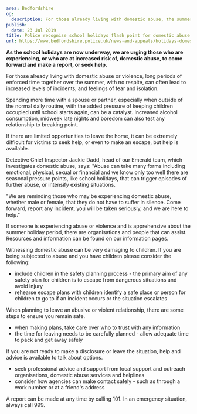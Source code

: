 ```yaml
area: Bedfordshire
og:
  description: For those already living with domestic abuse, the summer holiday period can often lead to increased levels of incidents, and feelings of fear and isolation.
publish:
  date: 23 Jul 2019
title: Police recognise school holidays flash point for domestic abuse
url: https://www.bedfordshire.police.uk/news-and-appeals/holidays-domestic-abuse-july2019
```

**As the school holidays are now underway, we are urging those who are experiencing, or who are at increased risk of, domestic abuse, to come forward and make a report, or seek help.**

For those already living with domestic abuse or violence, long periods of enforced time together over the summer, with no respite, can often lead to increased levels of incidents, and feelings of fear and isolation.

Spending more time with a spouse or partner, especially when outside of the normal daily routine, with the added pressure of keeping children occupied until school starts again, can be a catalyst. Increased alcohol consumption, midweek late nights and boredom can also test any relationship to breaking point.

If there are limited opportunities to leave the home, it can be extremely difficult for victims to seek help, or even to make an escape, but help is available.

Detective Chief Inspector Jackie Dadd, head of our Emerald team, which investigates domestic abuse, says: "Abuse can take many forms including emotional, physical, sexual or financial and we know only too well there are seasonal pressure points, like school holidays, that can trigger episodes of further abuse, or intensify existing situations.

"We are reminding those who may be experiencing domestic abuse, whether male or female, that they do not have to suffer in silence. Come forward, report any incident, you will be taken seriously, and we are here to help."

If someone is experiencing abuse or violence and is apprehensive about the summer holiday period, there are organisations and people that can assist. Resources and information can be found on our information pages.

Witnessing domestic abuse can be very damaging to children. If you are being subjected to abuse and you have children please consider the following:

 * include children in the safety planning process - the primary aim of any safety plan for children is to escape from dangerous situations and avoid injury
 * rehearse escape plans with children identify a safe place or person for children to go to if an incident occurs or the situation escalates

When planning to leave an abusive or violent relationship, there are some steps to ensure you remain safe.

 * when making plans, take care over who to trust with any information
 * the time for leaving needs to be carefully planned - allow adequate time to pack and get away safely

If you are not ready to make a disclosure or leave the situation, help and advice is available to talk about options.

 * seek professional advice and support from local support and outreach organisations, domestic abuse services and helplines
 * consider how agencies can make contact safely - such as through a work number or at a friend's address

A report can be made at any time by calling 101. In an emergency situation, always call 999.
